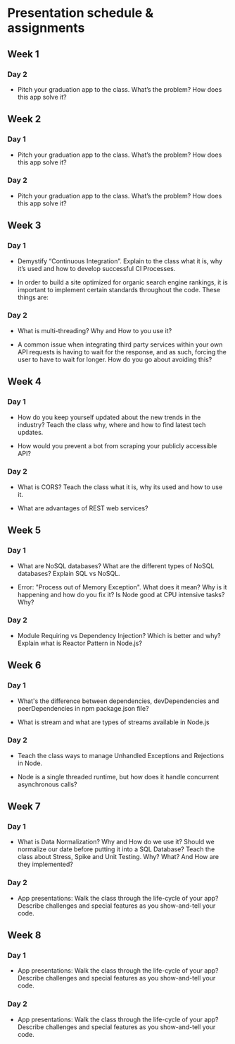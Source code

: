 # Presentation schedule & assignments

## Week 1

### Day 2

* Pitch your graduation app to the class. What’s the problem? How does this app solve it?

## Week 2

### Day 1

* Pitch your graduation app to the class. What’s the problem? How does this app solve it?

### Day 2

* Pitch your graduation app to the class. What’s the problem? How does this app solve it?

## Week 3

### Day 1

* Demystify “Continuous Integration”. Explain to the class what it is, why it’s used and how to develop successful CI Processes.

* In order to build a site optimized for organic search engine rankings, it is important to implement certain standards throughout the code. These things are:

### Day 2

* What is multi-threading? Why and How to you use it?

* A common issue when integrating third party services within your own API requests is having to wait for the response, and as such, forcing the user to have to wait for longer. How do you go about avoiding this?

## Week 4

### Day 1

* How do you keep yourself updated about the new trends in the industry? Teach the class why, where and how to find latest tech updates.

* How would you prevent a bot from scraping your publicly accessible API?

### Day 2

* What is CORS? Teach the class what it is, why its used and how to use it.

* What are advantages of REST web services?

## Week 5

### Day 1

* What are NoSQL databases? What are the different types of NoSQL databases? Explain SQL vs NoSQL.

* Error: "Process out of Memory Exception". What does it mean? Why is it happening and how do you fix it? Is Node good at CPU intensive tasks? Why?

### Day 2

* Module Requiring vs Dependency Injection? Which is better and why?
Explain what is Reactor Pattern in Node.js?

## Week 6

### Day 1

* What's the difference between dependencies, devDependencies and peerDependencies in npm package.json file?

* What is stream and what are types of streams available in Node.js

### Day 2

* Teach the class ways to manage Unhandled Exceptions and Rejections in Node.

* Node is a single threaded runtime, but how does it handle concurrent asynchronous calls?

## Week 7

### Day 1

* What is Data Normalization? Why and How do we use it? Should we normalize our date before putting it into a SQL Database?
Teach the class about Stress, Spike and Unit Testing. Why? What? And How are they implemented?

### Day 2

* App presentations: Walk the class through the life-cycle of your app? Describe challenges and special features as you show-and-tell your code.

## Week 8

### Day 1

* App presentations: Walk the class through the life-cycle of your app? Describe challenges and special features as you show-and-tell your code.

### Day 2

* App presentations: Walk the class through the life-cycle of your app? Describe challenges and special features as you show-and-tell your code.